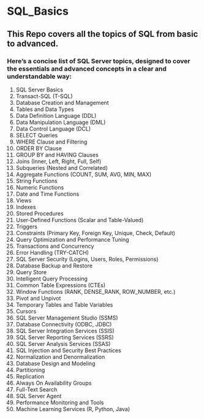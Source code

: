 ﻿# SQL_Basics
## This Repo covers all the topics of SQL from basic to advanced.
###  Here’s a concise list of SQL Server topics, designed to cover the essentials and advanced concepts in a clear and understandable way:

1. SQL Server Basics
2. Transact-SQL (T-SQL)
3. Database Creation and Management
4. Tables and Data Types
5. Data Definition Language (DDL)
6. Data Manipulation Language (DML)
7. Data Control Language (DCL)
8. SELECT Queries
9. WHERE Clause and Filtering
10. ORDER BY Clause
11. GROUP BY and HAVING Clauses
12. Joins (Inner, Left, Right, Full, Self)
13. Subqueries (Nested and Correlated)
14. Aggregate Functions (COUNT, SUM, AVG, MIN, MAX)
15. String Functions
16. Numeric Functions
17. Date and Time Functions
18. Views
19. Indexes
20. Stored Procedures
21. User-Defined Functions (Scalar and Table-Valued)
22. Triggers
23. Constraints (Primary Key, Foreign Key, Unique, Check, Default)
24. Query Optimization and Performance Tuning
25. Transactions and Concurrency
26. Error Handling (TRY-CATCH)
27. SQL Server Security (Logins, Users, Roles, Permissions)
28. Database Backup and Restore
29. Query Store
30. Intelligent Query Processing
31. Common Table Expressions (CTEs)
32. Window Functions (RANK, DENSE_RANK, ROW_NUMBER, etc.)
33. Pivot and Unpivot
34. Temporary Tables and Table Variables
35. Cursors
36. SQL Server Management Studio (SSMS)
37. Database Connectivity (ODBC, JDBC)
38. SQL Server Integration Services (SSIS)
39. SQL Server Reporting Services (SSRS)
40. SQL Server Analysis Services (SSAS)
41. SQL Injection and Security Best Practices
42. Normalization and Denormalization
43. Database Design and Modeling
44. Partitioning
45. Replication
46. Always On Availability Groups
47. Full-Text Search
48. SQL Server Agent
49. Performance Monitoring and Tools
50. Machine Learning Services (R, Python, Java)
